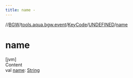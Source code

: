 ```yaml
---
title: name -
---
```

//[BGW](../../../../index.md)/[tools.aqua.bgw.event](../../index.md)/[KeyCode](../index.md)/[UNDEFINED](index.md)/[name](name.md)



# name  
[jvm]  
Content  
val [name](name.md): [String](https://kotlinlang.org/api/latest/jvm/stdlib/kotlin/-string/index.html)  




